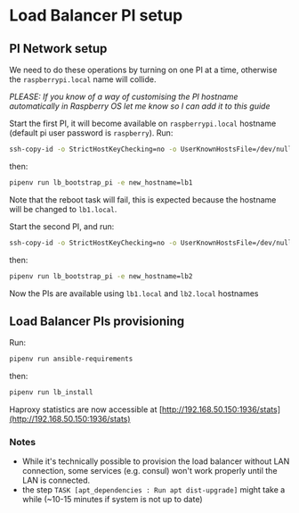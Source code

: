 # Load Balancer PI setup

## PI Network setup

We need to do these operations by turning on one PI at a time, otherwise the `raspberrypi.local` name will collide.

_PLEASE: If you know of a way of customising the PI hostname automatically in Raspberry OS let me know so I can add it
to this guide_

Start the first PI, it will become available on `raspberrypi.local` hostname (default pi user password is `raspberry`). Run:

```bash
ssh-copy-id -o StrictHostKeyChecking=no -o UserKnownHostsFile=/dev/null pi@raspberrypi.local
```

then:

```bash
pipenv run lb_bootstrap_pi -e new_hostname=lb1
```

Note that the reboot task will fail, this is expected because the hostname will be changed to `lb1.local`.

Start the second PI, and run:

```bash
ssh-copy-id -o StrictHostKeyChecking=no -o UserKnownHostsFile=/dev/null pi@raspberrypi.local
```

then:

```bash
pipenv run lb_bootstrap_pi -e new_hostname=lb2
```

Now the PIs are available using `lb1.local` and `lb2.local` hostnames

## Load Balancer PIs provisioning

Run:

```bash
pipenv run ansible-requirements
```

then:

```bash
pipenv run lb_install
```

Haproxy statistics are now accessible at [http://192.168.50.150:1936/stats](http://192.168.50.150:1936/stats)

### Notes

- While it's technically possible to provision the load balancer without LAN connection, some services (e.g. consul) won't work properly until the LAN is connected.
- the step `TASK [apt_dependencies : Run apt dist-upgrade]` might take a while (~10-15 minutes if system is not up to date)

